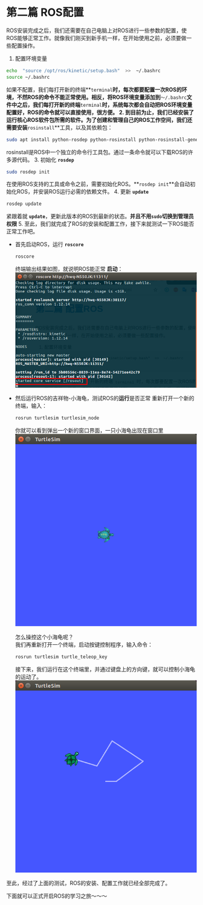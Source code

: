 # 第二篇 ROS配置
ROS安装完成之后，我们还需要在自己电脑上对ROS进行一些参数的配置，使ROS能够正常工作。就像我们刚买到新手机一样，在开始使用之前，必须要做一些配置操作。

1.  配置环境变量
```bash
echo  "source /opt/ros/kinetic/setup.bash"  >>  ~/.bashrc
source ~/.bashrc
```
如果不配置，我们每打开新的终端**`terminal`**时，每次都要配置一次ROS的环境，不然ROS的命令不能正常使用。相反，将ROS环境变量添加到**`～/.bashrc`**文件中之后，我们每打开新的终端**`terminal`**时，系统每次都会自动把ROS环境变量配置好，ROS的命令就可以直接使用，很方便。
2. 到目前为止，我们已经安装了运行核心ROS软件包所需的软件。为了创建和管理自己的ROS工作空间，我们还需要安装**`rosinstall`**工具，以及其依赖包：
```bash
sudo apt install python-rosdep python-rosinstall python-rosinstall-generator python-wstool build-essential
```
rosinstall是ROS中一个独立的命令行工具包。通过一条命令就可以下载ROS的许多源代码。
3. 初始化 **`rosdep`** 
```bash
sudo rosdep init
```
在使用ROS支持的工具或命令之前，需要初始化ROS。**`rosdep init`**会自动初始化ROS，并安装ROS运行必需的依赖文件。
4. 更新 **`update`**
```bash
rosdep update
```
紧跟着就 **`update`**，更新此版本的ROS到最新的状态。**并且不用`sudo`切换到管理员权限**
5. 至此，我们就完成了ROS的安装和配置工作，接下来就测试一下ROS能否正常工作吧。
- 首先启动ROS，运行 **`roscore`**
  ```bash
  roscore
  ```
  终端输出结果如图，就说明ROS能正常 **启动**：
  ![1.4](picture/1-4.png)
- 然后运行ROS的吉祥物-小海龟，测试ROS的**运行**是否正常
重新打开一个新的终端，输入：
    ```bash
    rosrun turtlesim turtlesim_node
    ```
    你就可以看到弹出一个新的窗口界面，一只小海龟出现在窗口里
　　　　![1.5](picture/1-5.png)　　

  怎么操控这个小海龟呢？  
  我们再重新打开一个终端，启动按键控制程序，输入命令：
  ```bash
  rosrun turtlesim turtle_teleop_key
  ```
  接下来，我们运行在这个终端里，并通过键盘上的方向键，就可以控制小海龟的运动了。
  ![1.6](picture/1-6.png)  

至此，经过了上面的测试，ROS的安装、配置工作就已经全部完成了。

下面就可以正式开启ROS的学习之旅～～～